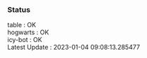 ### Status


table : OK  
hogwarts : OK  
icy-bot : OK  
Latest Update : 2023-01-04 09:08:13.285477
